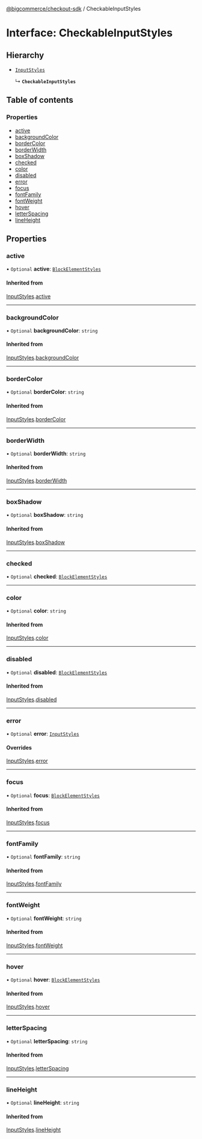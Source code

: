 [@bigcommerce/checkout-sdk](../README.md) / CheckableInputStyles

# Interface: CheckableInputStyles

## Hierarchy

- [`InputStyles`](InputStyles.md)

  ↳ **`CheckableInputStyles`**

## Table of contents

### Properties

- [active](CheckableInputStyles.md#active)
- [backgroundColor](CheckableInputStyles.md#backgroundcolor)
- [borderColor](CheckableInputStyles.md#bordercolor)
- [borderWidth](CheckableInputStyles.md#borderwidth)
- [boxShadow](CheckableInputStyles.md#boxshadow)
- [checked](CheckableInputStyles.md#checked)
- [color](CheckableInputStyles.md#color)
- [disabled](CheckableInputStyles.md#disabled)
- [error](CheckableInputStyles.md#error)
- [focus](CheckableInputStyles.md#focus)
- [fontFamily](CheckableInputStyles.md#fontfamily)
- [fontWeight](CheckableInputStyles.md#fontweight)
- [hover](CheckableInputStyles.md#hover)
- [letterSpacing](CheckableInputStyles.md#letterspacing)
- [lineHeight](CheckableInputStyles.md#lineheight)

## Properties

### active

• `Optional` **active**: [`BlockElementStyles`](BlockElementStyles.md)

#### Inherited from

[InputStyles](InputStyles.md).[active](InputStyles.md#active)

___

### backgroundColor

• `Optional` **backgroundColor**: `string`

#### Inherited from

[InputStyles](InputStyles.md).[backgroundColor](InputStyles.md#backgroundcolor)

___

### borderColor

• `Optional` **borderColor**: `string`

#### Inherited from

[InputStyles](InputStyles.md).[borderColor](InputStyles.md#bordercolor)

___

### borderWidth

• `Optional` **borderWidth**: `string`

#### Inherited from

[InputStyles](InputStyles.md).[borderWidth](InputStyles.md#borderwidth)

___

### boxShadow

• `Optional` **boxShadow**: `string`

#### Inherited from

[InputStyles](InputStyles.md).[boxShadow](InputStyles.md#boxshadow)

___

### checked

• `Optional` **checked**: [`BlockElementStyles`](BlockElementStyles.md)

___

### color

• `Optional` **color**: `string`

#### Inherited from

[InputStyles](InputStyles.md).[color](InputStyles.md#color)

___

### disabled

• `Optional` **disabled**: [`BlockElementStyles`](BlockElementStyles.md)

#### Inherited from

[InputStyles](InputStyles.md).[disabled](InputStyles.md#disabled)

___

### error

• `Optional` **error**: [`InputStyles`](InputStyles.md)

#### Overrides

[InputStyles](InputStyles.md).[error](InputStyles.md#error)

___

### focus

• `Optional` **focus**: [`BlockElementStyles`](BlockElementStyles.md)

#### Inherited from

[InputStyles](InputStyles.md).[focus](InputStyles.md#focus)

___

### fontFamily

• `Optional` **fontFamily**: `string`

#### Inherited from

[InputStyles](InputStyles.md).[fontFamily](InputStyles.md#fontfamily)

___

### fontWeight

• `Optional` **fontWeight**: `string`

#### Inherited from

[InputStyles](InputStyles.md).[fontWeight](InputStyles.md#fontweight)

___

### hover

• `Optional` **hover**: [`BlockElementStyles`](BlockElementStyles.md)

#### Inherited from

[InputStyles](InputStyles.md).[hover](InputStyles.md#hover)

___

### letterSpacing

• `Optional` **letterSpacing**: `string`

#### Inherited from

[InputStyles](InputStyles.md).[letterSpacing](InputStyles.md#letterspacing)

___

### lineHeight

• `Optional` **lineHeight**: `string`

#### Inherited from

[InputStyles](InputStyles.md).[lineHeight](InputStyles.md#lineheight)
